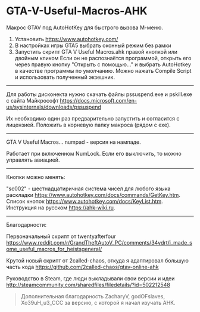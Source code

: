 # GTA-V-Useful-Macros-AHK
Макрос GTAV под AutoHotKey для быстрого вызова М-меню.

1) Установить https://www.autohotkey.com/
2) В настройках игры GTA5 выбрать оконный режим без рамки
3) Запустить скрипт GTA V Useful Macros.ahk правой кнопкой или двойным кликом
Если он не распознаётся программой, открыть его через правую кнопку "Открыть с помощью..." и выбрать AutoHotkey в качестве программы по умолчанию. 
Можно нажать Compile Script и использовать полученный экзешник.

---
Для работы дисконекта нужно скачать файлы pssuspend.exe и pskill.exe с сайта Майкрософт https://docs.microsoft.com/en-us/sysinternals/downloads/pssuspend

Их необходимо один раз предварительно запустить и согласится с лицензией. Положить в корневую папку макроса (рядом с exe).

---

GTA V Useful Macros... numpad - версия на нампаде.

Работает при включенном NumLock. Если его выключить, то можно управлять авиацией.

---

Кнопки можно менять:

"sc002" - шестнадцатиричная система чисел для любого языка раскладки https://www.autohotkey.com/docs/commands/GetKey.htm.
Список кнопок https://www.autohotkey.com/docs/KeyList.htm.
Инструкция на русском https://ahk-wiki.ru.


---

Благодарности:

Первоначальный скрипт от twentyafterfour https://www.reddit.com/r/GrandTheftAutoV_PC/comments/34vdrt/i_made_some_useful_macros_for_heistsgeneral/

Крутой новый скрипт от 2called-chaos, откуда я адаптировал большую часть кода https://github.com/2called-chaos/gtav-online-ahk

Руководство в Steam, где люди выкладывали свои версии и идеи http://steamcommunity.com/sharedfiles/filedetails/?id=502212548

> Дополнительная благодарность ZacharyV, godOFslaves, Xo39uH_u3_CCC за версию, с которой я начал изучать AHK.
